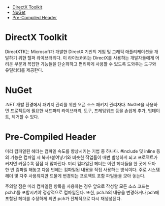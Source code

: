 - [DirectX Toolkit](#directx-toolkit)
- [NuGet](#nuget)
- [Pre-Compiled Header](#pre-compiled-header)

# DirectX Toolkit
DirectXTK는 Microsoft가 개발한 DirectX 기반의 게임 및 그래픽 애플리케이션을 개발하기 위한 헬퍼 라이브러리다. 이 라이브러리는 DirectX를 사용하는 개발자들에게 어려운 부분과 복잡한 기능들을 단순화하고 편리하게 사용할 수 있도록 도와주는 도구와 유틸리티를 제공한다.

# NuGet
.NET 개발 환경에서 패키지 관리를 위한 오픈 소스 패키지 관리자다. NuGet을 사용하면 프로젝트에 필요한 서드파티 라이브러리, 도구, 프레임워크 등을 손쉽게 추가, 업데이트, 제거할 수 있다.

# Pre-Compiled Header
미리 컴파일된 헤더는 컴파일 속도를 향상시키는 기법 중 하나다. #include 및 inline 등의 기능은 컴파일 시 복사/붙여넣기와 비슷한 작업들이 매번 발생하게 되고 프로젝트가 커지면 커질수록 점점 더 많아진다. 미리 컴파일된 헤더는 이런 헤더들을 한 곳에 모아 한 번 컴파일 해놓고 다음 번에는 컴파일된 내용을 직접 사용하는 방식이다. 주로 시스템 헤더 및 자주 사용되지만 드물게 변경되는 프로젝트 포함 파일들을 모아 놓는다.

주의할 점은 미리 컴파일된 항목을 사용하는 경우 앞으로 작성할 모든 소스 코드는 pch.h를 포함시켜야 정상적으로 컴파일된다. 또한, pch.h의 내용을 변경하거나 pch에 포함된 헤더를 수정하게 되면 pch가 전체적으로 다시 재생성된다.